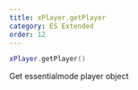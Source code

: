 ```yaml
---
title: xPlayer.getPlayer
category: ES Extended
order: 12
---
```


```lua
xPlayer.getPlayer()
```

Get essentialmode player object

